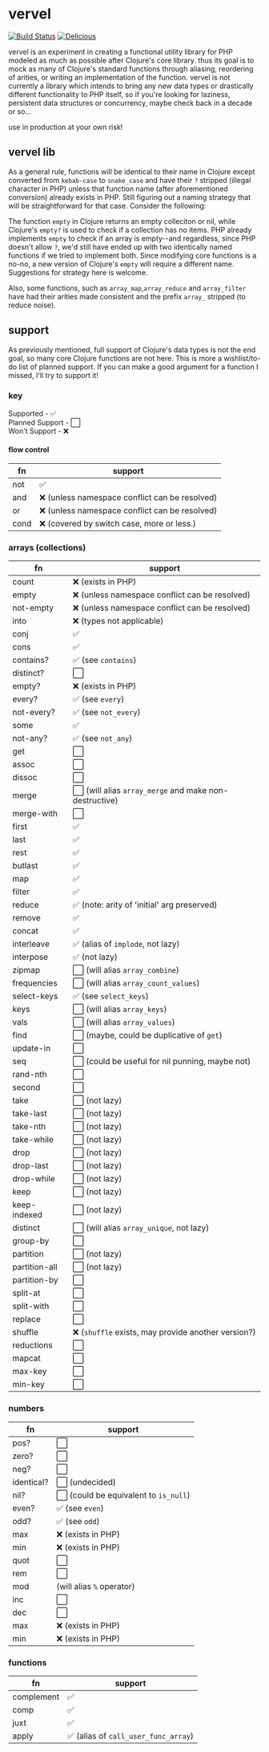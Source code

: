 # vervel

[![Build Status](https://travis-ci.org/blackwood/vervel.svg?branch=master)](https://travis-ci.org/blackwood/vervel) [![Delicious](https://img.shields.io/badge/cheese-grilled-orange.svg)](http://blackwood.io)

vervel is an experiment in creating a functional utility library for PHP modeled as much as possible after Clojure's core library. thus its goal is to mock as many of Clojure's standard functions through aliasing, reordering of arities, or writing an implementation of the function. vervel is not currently a library which intends to bring any new data types or drastically different functionality to PHP itself, so if you're looking for laziness, persistent data structures or concurrency, maybe check back in a decade or so...

use in production at your own risk!

## vervel lib

As a general rule, functions will be identical to their name in Clojure except converted from `kebab-case` to `snake_case` and have their `?` stripped (illegal character in PHP) unless that function name (after aforementioned conversion) already exists in PHP. Still figuring out a naming strategy that will be straightforward for that case. Consider the following:

The function `empty` in Clojure returns an empty colleciton or nil, while Clojure's `empty?` is used to check if a collection has no items. PHP already implements `empty` to check if an array is empty--and regardless, since PHP doesn't allow `?`, we'd still have ended up with two identically named functions if we tried to implement both. Since modifying core functions is a no-no, a new version of Clojure's `empty` will require a different name. Suggestions for strategy here is welcome.

Also, some functions, such as `array_map`,`array_reduce` and `array_filter` have had their arities made consistent and the prefix `array_` stripped (to reduce noise).

## support

As previously mentioned, full support of Clojure's data types is not the end goal, so many core Clojure functions are not here. This is more a wishlist/to-do list of planned support. If you can make a good argument for a function I missed, I'll try to support it!

### key

Supported - :white_check_mark:  
Planned Support - :white_large_square:  
Won't Support - :x:  

#### flow control

fn  |  support 
--- | ---
not | :white_check_mark:
and | :x: (unless namespace conflict can be resolved)
or  | :x: (unless namespace conflict can be resolved)
cond | :x: (covered by switch case, more or less.)

### arrays (collections)

fn  |  support 
--- | ---
count | :x: (exists in PHP)
empty | :x: (unless namespace conflict can be resolved)
not-empty | :x: (unless namespace conflict can be resolved)
into | :x: (types not applicable)
conj | :white_check_mark:  
cons | :white_check_mark:  
contains? | :white_check_mark: (see `contains`)
distinct? | :white_large_square:
empty? | :x: (exists in PHP)
every? | :white_check_mark: (see `every`)
not-every? | :white_check_mark: (see `not_every`)
some | :white_check_mark:
not-any? | :white_check_mark: (see `not_any`)
get | :white_large_square:
assoc | :white_large_square:
dissoc | :white_large_square:
merge | :white_large_square: (will alias `array_merge` and make non-destructive)
merge-with | :white_large_square:
first | :white_check_mark:
last  | :white_check_mark:
rest  | :white_check_mark:
butlast | :white_check_mark:
map | :white_check_mark:
filter | :white_check_mark:
reduce | :white_check_mark: (note: arity of 'initial' arg preserved)
remove | :white_check_mark:
concat | :white_check_mark:
interleave | :white_check_mark: (alias of `implode`, not lazy)
interpose | :white_check_mark: (not lazy)
zipmap | :white_large_square: (will alias `array_combine`)
frequencies | :white_large_square: (will alias `array_count_values`)
select-keys | :white_check_mark: (see `select_keys`)
keys | :white_large_square: (will alias `array_keys`)
vals | :white_large_square: (will alias `array_values`)
find | :white_large_square: (maybe, could be duplicative of `get`)
update-in | :white_large_square:
seq | :white_large_square: (could be useful for nil punning, maybe not)
rand-nth | :white_large_square:
second | :white_large_square: 
take | :white_large_square: (not lazy)
take-last | :white_large_square: (not lazy)
take-nth | :white_large_square: (not lazy)
take-while | :white_large_square: (not lazy)
drop | :white_large_square: (not lazy)
drop-last | :white_large_square: (not lazy)
drop-while | :white_large_square: (not lazy)
keep | :white_large_square: (not lazy)
keep-indexed | :white_large_square: (not lazy)
distinct | :white_large_square: (will alias `array_unique`, not lazy)
group-by | :white_large_square: 
partition | :white_large_square: (not lazy)
partition-all | :white_large_square: (not lazy)
partition-by | :white_large_square:
split-at | :white_large_square:
split-with | :white_large_square:
replace | :white_large_square: 
shuffle | :x: (`shuffle` exists, may provide another version?)
reductions | :white_large_square: 
mapcat | :white_large_square: 
max-key | :white_large_square: 
min-key | :white_large_square: 

### numbers

fn  |  support 
--- | ---
pos? | :white_large_square:
zero? | :white_large_square:
neg?  | :white_large_square:
identical? | :white_large_square: (undecided)
nil?  | :white_large_square: (could be equivalent to `is_null`)
even? | :white_check_mark: (see `even`)
odd? | :white_check_mark: (see `odd`)
max | :x: (exists in PHP)
min | :x: (exists in PHP)
quot | :white_large_square:
rem | :white_large_square:
mod | (will alias `%` operator)
inc | :white_large_square:
dec | :white_large_square:
max | :x: (exists in PHP)
min | :x: (exists in PHP)

### functions

fn  |  support 
--- | ---
complement | :white_check_mark:
comp | :white_check_mark:
juxt | :white_check_mark:
apply | :white_check_mark: (alias of `call_user_func_array`)
